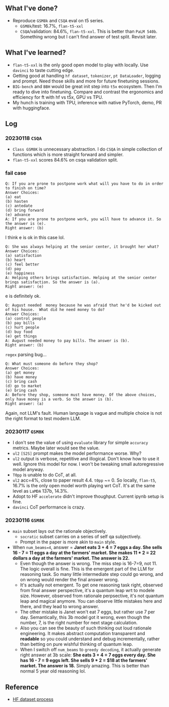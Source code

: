 ## What I've done?
- Reproduce `GSM8k` and `CSQA` eval on t5 series. 
  - `GSM8k`/test: 16.7%, `flan-t5-xxl`
  - `CSQA`/validation: 84.6%, `flan-t5-xxl`. This is better than `PaLM 540b`. Something wrong but I can't find answer of test split. Revisit later. 

## What I've learned?
- `flan-t5-xxl` is the only good open model to play with locally. Use `davinci` to taste cutting edge. 
- Getting good at handling `hf dataset`, `tokenizer`, `pt DataLoader`, logging and prompt. Need those skills and more for future finetuning sessions. 
- `BIG-bench` and `BBH` would be great init step into `t5x` ecosystem. Then I'm ready to dive into finetuning. Compare and contrast the ergonomics and efficiency for ft with hf vs t5x, GPU vs TPU. 
- My hunch is training with TPU, inference with native PyTorch, demo, PR with huggingface. 

## Log
### 20230118 `CSQA`
- `Class GSM8K` is unnecessary abstraction. I do `CSQA` in simple collection of functions which is more straight forward and simpler. 
- `flan-t5-xxl` scores 84.6% on csqa validation split.

### fail case
```
Q: If you are prone to postpone work what will you have to do in order to finish on time?
Answer Choices: 
(a) eat
(b) hasten
(c) antedate
(d) bring forward
(e) advance
A: If you are prone to postpone work, you will have to advance it. So the answer is (e).
Right answer: (b)
```
I think e is ok in this case lol. 

```
Q: She was always helping at the senior center, it brought her what?
Answer Choices: 
(a) satisfaction
(b) heart
(c) feel better
(d) pay
(e) happiness
A: Helping others brings satisfaction. Helping at the senior center brings satisfaction. So the answer is (a).
Right answer: (e)
```
e is definitely ok. 

```
Q: August needed  money because he was afraid that he'd be kicked out of his house.  What did he need money to do?
Answer Choices: 
(a) control people
(b) pay bills
(c) hurt people
(d) buy food
(e) get things
A: August needed money to pay bills. The answer is (b).
Right answer: (b)
```
`regex` parsing bug...

```
Q: What must someone do before they shop?
Answer Choices: 
(a) get money
(b) have money
(c) bring cash
(d) go to market
(e) bring cash
A: Before they shop, someone must have money. Of the above choices, only have money is a verb. So the answer is (b).
Right answer: (a)
```
Again, not LLM's fault. Human language is vague and multiple choice is not the right format to test modern LLM. 

### 20230117 `GSM8K`
- I don't see the value of using `evaluate` library for simple `accuracy` metrics. Maybe later would see the value.
- `ul2` `[S2S]` prompt makes the model performance worse. Why?
- `ul2` output is verbose, repetitive and illogical. Don't know how to use it well. Ignore this model for now. I won't be tweaking small autoregressive model anyway.
- `T0pp` is unable to do CoT, at all.
- `ul2` acc=4%, close to paper result 4.4. `t0pp` ~= 0. So locally, `flan-t5`, 16.7% is the only open model worth playing wrt CoT. It's at the same level as `LaMDA` 137b, 14.3%. 
- Adopt to HF `accelerate` didn't improve thoughput. Current ipynb setup is fine. 
- `davinci` CoT performance is crazy.

### 20230116 `GSM8K`
- `main` subset lays out the rationale objectively. 
  - `socratic` subset carries on a series of self qa subjectively. 
  -  Prompt in the paper is more akin to `main` style. 
- When `num_beams=4`, answer = **Janet eats 3 + 4 = 7 eggs a day. She sells 16 - 7 = 11 eggs a day at the farmers' market. She makes 11 * 2 = 22 dollars a day at the farmers' market. The answer is 22.**
  - Even though the answer is wrong. The miss step is 16-7=9, not 11. The logic overall is fine. This is the emergent part of the LLM for reasoning task. So many little intermediate step could go wrong, and on wrong would render the final answer wrong.   
  - It's actually not emergent. To get one reasoning task right, observed from final answer perspective, it's a quantum leap wrt to modele size. However, observed from rationale perpsective, it's not quantum leap and magical anymore. You can observe little mistakes here and there, and they lead to wrong answer. 
  - The other mistake is Janet won't eat 7 eggs, but rather use 7 per day. Semantically, this 3b model got it wrong, even though the number, 7, is the right number for next stage calculation. 
  - Also you can see the beauty of such thinking out loud rationale engineering. It makes abstract computation transparent and **readable** so you could understand and debug incrementally, rather than betting on pure wishful thinking of quantum leap. 
  - When I switch off `num_beams` to `greedy decoding`, it actually generate right answer at 3b scale: **She eats 3 + 4 = 7 eggs every day. She has 16 - 7 = 9 eggs left. She sells 9 * 2 = $18 at the farmers' market. The answer is 18.** Simply amazing. This is better than normal 5 year old reasoning lol. 

## Reference
- [HF dataset process](https://huggingface.co/docs/datasets/process)
